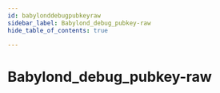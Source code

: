 ```yaml
---
id: babylonddebugpubkeyraw
sidebar_label: Babylond_debug_pubkey-raw
hide_table_of_contents: true

---
```


# Babylond_debug_pubkey-raw